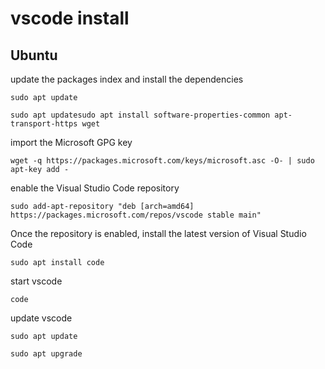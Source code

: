 # vscode install

## Ubuntu

update the packages index and install the dependencies 

```
sudo apt update

sudo apt updatesudo apt install software-properties-common apt-transport-https wget
```

import the Microsoft GPG key

```
wget -q https://packages.microsoft.com/keys/microsoft.asc -O- | sudo apt-key add -
```

enable the Visual Studio Code repository

```
sudo add-apt-repository "deb [arch=amd64] https://packages.microsoft.com/repos/vscode stable main"
```

Once the repository is enabled, install the latest version of Visual Studio Code

```
sudo apt install code
```

start vscode

```
code
```

update vscode

```
sudo apt update

sudo apt upgrade
```